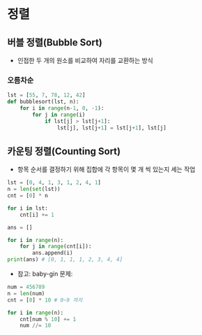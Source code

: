 # 정렬

## 버블 정렬(Bubble Sort)
- 인접한 두 개의 원소를 비교하여 자리를 교환하는 방식

### 오름차순
```python
lst = [55, 7, 78, 12, 42]
def bubblesort(lst, n):
    for i in range(n-1, 0, -1):
        for j in range(i)
            if lst[j] > lst[j+1]:
                lst[j], lst[j+1] = lst[j+1], lst[j]
```

## 카운팅 정렬(Counting Sort)
- 항목 순서를 결정하기 위해 집합에 각 항목이 몇 개 씩 있는지 세는 작업

```python
lst = [0, 4, 1, 3, 1, 2, 4, 1]
n = len(set(lst))
cnt = [0] * n

for i in lst:
    cnt[i] += 1

ans = []

for i in range(n):
    for j in range(cnt[i]):
        ans.append(i)
print(ans) # [0, 1, 1, 1, 2, 3, 4, 4]
```
- 참고: baby-gin 문제:
```python
num = 456789
n = len(num)
cnt = [0] * 10 # 0~9 까지

for i in range(n):
    cnt[num % 10] += 1
    num //= 10

```